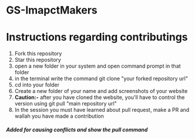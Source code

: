 # GS-ImapctMakers
<h1>Instructions regarding contributings</h1>
<ol>
<li>Fork this repository</li>
<li>Star this repository</li>
<li>open a new folder in your system and open command prompt in that folder</li>
<li>in the terminal write the command git clone "your forked repository url"</li>
<li>cd into your folder</li>
<li>Create a new folder of your name and add screenshots of your website</li>
<li><strong>Caution:-</strong> after you have cloned the website, you'll have to control the version using git pull "main repository url"</li>
<li>In the session you must have learned about pull request, make a PR and wallah you have made a contribution</li>
</ol>
<h5>Added for causing conflicts and show the pull command</h5>
